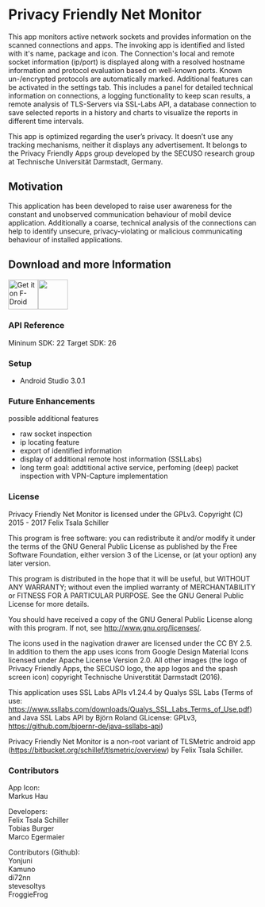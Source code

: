 ﻿# Privacy Friendly Net Monitor #

This app monitors active network sockets and provides information on the scanned connections and apps. The invoking app is identified and listed with it's name, package and icon. The Connection's local and remote socket information (ip/port) is displayed along with a resolved hostname information and protocol evaluation based on well-known ports. Known un-/encrypted protocols are automatically marked. Additional features can be activated in the settings tab. This includes a panel for detailed technical information on connections, a logging functionality to keep scan results, a remote analysis of TLS-Servers via SSL-Labs API, a database connection to save selected reports in a history and charts to visualize the reports in different time intervals.

This app is optimized regarding the user’s privacy. It doesn’t use any tracking mechanisms, neither it displays any advertisement. It belongs to the Privacy Friendly Apps group developed by the SECUSO research group at Technische Universität Darmstadt, Germany.

## Motivation ##
This application has been developed to raise user awareness for the constant and unobserved communication behaviour of mobil device application. Additionally a coarse, technical analysis of the connections can help to identify unsecure, privacy-violating or malicious communicating behaviour of installed applications.

## Download and more Information ##

[<img src="https://f-droid.org/badge/get-it-on.png" alt="Get it on F-Droid" height="60">](https://f-droid.org/app/org.secuso.privacyfriendlynetmonitor)<a href="https://play.google.com/store/apps/details?id=org.secuso.privacyfriendlynetmonitorapp"><img src="https://play.google.com/intl/en_us/badges/images/generic/en_badge_web_generic.png" height="60"></a>

### API Reference ###
Mininum SDK: 22 Target SDK: 26 

### Setup ###
* Android Studio 3.0.1

### Future Enhancements ###
possible additional features
- raw socket inspection
- ip locating feature
- export of identified information
- display of additional remote host information (SSLLabs)
- long term goal: addtitional active service, perfoming (deep) packet inspection with VPN-Capture implementation

### License ###

Privacy Friendly Net Monitor is licensed under the GPLv3. Copyright (C) 2015 - 2017 Felix Tsala Schiller

This program is free software: you can redistribute it and/or modify it under the terms of the GNU General Public License as published by the Free Software Foundation, either version 3 of the License, or (at your option) any later version.

This program is distributed in the hope that it will be useful, but WITHOUT ANY WARRANTY; without even the implied warranty of MERCHANTABILITY or FITNESS FOR A PARTICULAR PURPOSE. See the GNU General Public License for more details.

You should have received a copy of the GNU General Public License along with this program. If not, see http://www.gnu.org/licenses/.

The icons used in the nagivation drawer are licensed under the CC BY 2.5. In addition to them the app uses icons from Google Design Material Icons licensed under Apache License Version 2.0. All other images (the logo of Privacy Friendly Apps, the SECUSO logo, the app logos and the spash screen icon) copyright Technische Universtität Darmstadt (2016).

This application uses SSL Labs APIs v1.24.4 by Qualys SSL Labs (Terms of use: https://www.ssllabs.com/downloads/Qualys_SSL_Labs_Terms_of_Use.pdf) and  Java SSL Labs API by Björn Roland GLicense: GPLv3, https://github.com/bjoernr-de/java-ssllabs-api)

Privacy Friendly Net Monitor is a non-root variant of TLSMetric android app (https://bitbucket.org/schillef/tlsmetric/overview) by Felix Tsala Schiller.

### Contributors ###

App Icon:</br>
Markus Hau

Developers:</br>
Felix Tsala Schiller</br>
Tobias Burger</br>
Marco Egermaier

Contributors (Github):</br>
Yonjuni </br>
Kamuno</br>
di72nn</br>
stevesoltys</br>
FroggieFrog 



